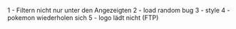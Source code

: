 1 - Filtern nicht nur unter den Angezeigten
2 - load random bug
3 - style
4 - pokemon wiederholen sich
5 - logo lädt nicht (FTP)